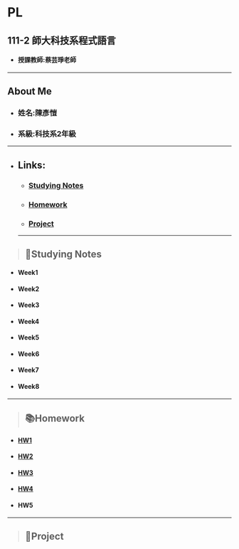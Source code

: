 # PL
## 111-2 師大科技系程式語言
+ #### 授課教師:蔡芸琤老師

*****
## About Me
  + ### 姓名:陳彥愷
  + ### 系級:科技系2年級
  
*****
+ ## Links:
  + ### [Studying Notes](#notes)
  + ### [Homework](#homework)
  + ### [Project](#works)
  
  *****
> ## <h2 id="notes">📝Studying Notes</h2>
+ #### Week1

+ #### Week2

+ #### Week3

+ #### Week4

+ #### Week5

+ #### Week6

+ #### Week7
 
+ #### Week8

*****
> ## <h2 id="homework">📚Homework</h2>
+ #### [HW1](https://github.com/ka911031/PL/tree/main/HW1)
+ #### [HW2](https://github.com/ka911031/PL/tree/main/HW2)
+ #### [HW3](https://github.com/ka911031/PL/tree/main/HW3)
+ #### [HW4](https://github.com/ka911031/PL/tree/main/HW4)
+ #### HW5
*****
> ### <h2 id="works">💼Project</h2>
